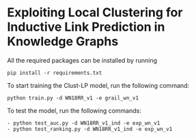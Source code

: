 # Exploiting Local Clustering for Inductive Link Prediction in Knowledge Graphs

All the required packages can be installed by running
```
pip install -r requirements.txt
```

To start training the Clust-LP model, run the following command:
```
python train.py -d WN18RR_v1 -e grail_wn_v1
```

To test the model, run the following commands:
```
- python test_auc.py -d WN18RR_v1_ind -e exp_wn_v1
- python test_ranking.py -d WN18RR_v1_ind -e exp_wn_v1
```
